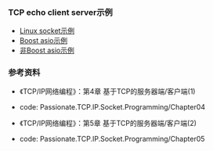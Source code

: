 ### TCP echo client server示例

- [Linux socket示例](linux)
- [Boost asio示例](boost)
- [非Boost asio示例](asio)

### 参考资料

- 《TCP/IP网络编程》：第4章 基于TCP的服务器端/客户端(1)
- code: Passionate.TCP.IP.Socket.Programming/Chapter04

- 《TCP/IP网络编程》：第5章 基于TCP的服务器端/客户端(2)
- code: Passionate.TCP.IP.Socket.Programming/Chapter05
